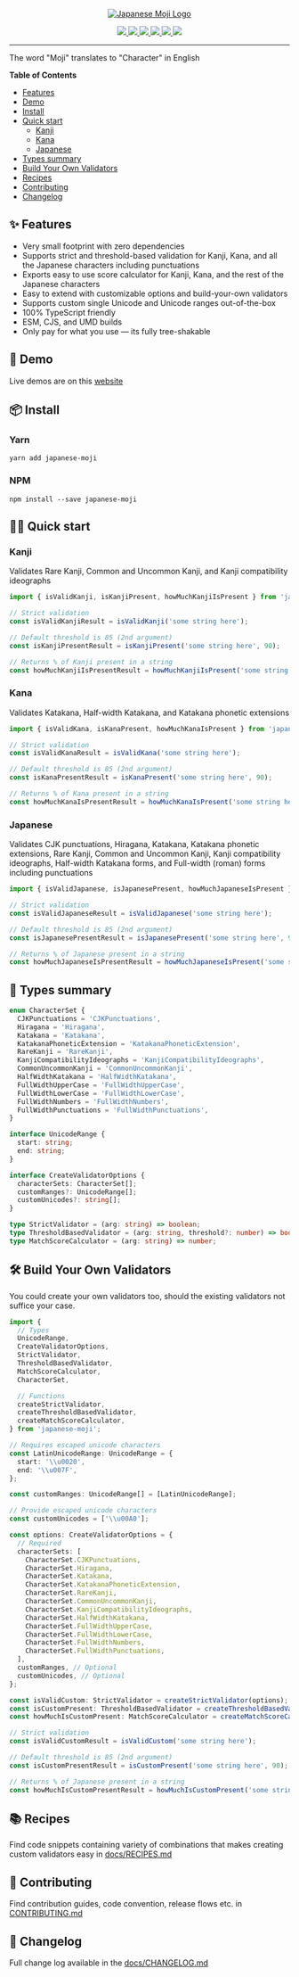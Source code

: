 <p align="center">
    <a href="https://japanese-moji.vercel.app">
        <img alt="Japanese Moji Logo" src="./docs/logo-light.svg">
  </a>
</p>
<p align="center">
    <a href="https://www.npmjs.com/package/japanese-moji">
      <img src="https://badgen.net/github/release/arjunvegda/japanese-moji/stable"/>
    </a>
    <a href="https://bundlephobia.com/package/japanese-moji">
      <img src="https://badgen.net/bundlephobia/minzip/japanese-moji?color=green"/>
    </a>
    <a href="https://bundlephobia.com/package/japanese-moji">
      <img src="https://badgen.net/bundlephobia/dependency-count/japanese-moji?color=green"/>
    </a>
    <a href="https://bundlephobia.com/package/japanese-moji">
      <img src="https://badgen.net/bundlephobia/tree-shaking/japanese-moji"/>
    </a>
    <a href="https://codecov.io/gh/arjunvegda/japanese-moji">
      <img src="https://codecov.io/gh/arjunvegda/japanese-moji/branch/main/graph/badge.svg?token=GZ8GBUVYD8"/>
    </a>
    <a href="./LICENSE">
      <img src="https://badgen.net/npm/license/japanese-moji?color=blue"/>
    </a>
<hr/>

The word "Moji" translates to "Character" in English

**Table of Contents**

- [Features](#-features)
- [Demo](#-demo)
- [Install](#-install)
- [Quick start](#-quick-start)
  - [Kanji](#kanji)
  - [Kana](#kana)
  - [Japanese](#japanese)
- [Types summary](#-types-summary)
- [Build Your Own Validators](#-build-your-own-validators)
- [Recipes](#-recipes)
- [Contributing](#-contributing)
- [Changelog](#-changelog)

## ✨ Features

- Very small footprint with zero dependencies
- Supports strict and threshold-based validation for Kanji, Kana, and all the Japanese characters
  including punctuations
- Exports easy to use score calculator for Kanji, Kana, and the rest of the Japanese characters
- Easy to extend with customizable options and build-your-own validators
- Supports custom single Unicode and Unicode ranges out-of-the-box
- 100% TypeScript friendly
- ESM, CJS, and UMD builds
- Only pay for what you use — its fully tree-shakable

## 🚀 Demo

Live demos are on this [website](https://japanese-moji.vercel.app)

## 📦 Install

### Yarn

```
yarn add japanese-moji
```

### NPM

```
npm install --save japanese-moji
```

## 👨‍💻 Quick start

### Kanji

Validates Rare Kanji, Common and Uncommon Kanji, and Kanji compatibility ideographs

```ts
import { isValidKanji, isKanjiPresent, howMuchKanjiIsPresent } from 'japanese-moji';

// Strict validation
const isValidKanjiResult = isValidKanji('some string here');

// Default threshold is 85 (2nd argument)
const isKanjiPresentResult = isKanjiPresent('some string here', 90);

// Returns % of Kanji present in a string
const howMuchKanjiIsPresentResult = howMuchKanjiIsPresent('some string here');
```

### Kana

Validates Katakana, Half-width Katakana, and Katakana phonetic extensions

```ts
import { isValidKana, isKanaPresent, howMuchKanaIsPresent } from 'japanese-moji';

// Strict validation
const isValidKanaResult = isValidKana('some string here');

// Default threshold is 85 (2nd argument)
const isKanaPresentResult = isKanaPresent('some string here', 90);

// Returns % of Kana present in a string
const howMuchKanaIsPresentResult = howMuchKanaIsPresent('some string here');
```

### Japanese

Validates CJK punctuations, Hiragana, Katakana, Katakana phonetic extensions, Rare Kanji, Common and
Uncommon Kanji, Kanji compatibility ideographs, Half-width Katakana forms, and Full-width (roman)
forms including punctuations

```ts
import { isValidJapanese, isJapanesePresent, howMuchJapaneseIsPresent } from 'japanese-moji';

// Strict validation
const isValidJapaneseResult = isValidJapanese('some string here');

// Default threshold is 85 (2nd argument)
const isJapanesePresentResult = isJapanesePresent('some string here', 90);

// Returns % of Japanese present in a string
const howMuchJapaneseIsPresentResult = howMuchJapaneseIsPresent('some string here');
```

## 📝 Types summary

```ts
enum CharacterSet {
  CJKPunctuations = 'CJKPunctuations',
  Hiragana = 'Hiragana',
  Katakana = 'Katakana',
  KatakanaPhoneticExtension = 'KatakanaPhoneticExtension',
  RareKanji = 'RareKanji',
  KanjiCompatibilityIdeographs = 'KanjiCompatibilityIdeographs',
  CommonUncommonKanji = 'CommonUncommonKanji',
  HalfWidthKatakana = 'HalfWidthKatakana',
  FullWidthUpperCase = 'FullWidthUpperCase',
  FullWidthLowerCase = 'FullWidthLowerCase',
  FullWidthNumbers = 'FullWidthNumbers',
  FullWidthPunctuations = 'FullWidthPunctuations',
}

interface UnicodeRange {
  start: string;
  end: string;
}

interface CreateValidatorOptions {
  characterSets: CharacterSet[];
  customRanges?: UnicodeRange[];
  customUnicodes?: string[];
}

type StrictValidator = (arg: string) => boolean;
type ThresholdBasedValidator = (arg: string, threshold?: number) => boolean;
type MatchScoreCalculator = (arg: string) => number;
```

## 🛠 Build Your Own Validators

You could create your own validators too, should the existing validators not suffice your case.

```ts
import {
  // Types
  UnicodeRange,
  CreateValidatorOptions,
  StrictValidator,
  ThresholdBasedValidator,
  MatchScoreCalculator,
  CharacterSet,

  // Functions
  createStrictValidator,
  createThresholdBasedValidator,
  createMatchScoreCalculator,
} from 'japanese-moji';

// Requires escaped unicode characters
const LatinUnicodeRange: UnicodeRange = {
  start: '\\u0020',
  end: '\\u007F',
};

const customRanges: UnicodeRange[] = [LatinUnicodeRange];

// Provide escaped unicode characters
const customUnicodes = ['\\u00A0'];

const options: CreateValidatorOptions = {
  // Required
  characterSets: [
    CharacterSet.CJKPunctuations,
    CharacterSet.Hiragana,
    CharacterSet.Katakana,
    CharacterSet.KatakanaPhoneticExtension,
    CharacterSet.RareKanji,
    CharacterSet.CommonUncommonKanji,
    CharacterSet.KanjiCompatibilityIdeographs,
    CharacterSet.HalfWidthKatakana,
    CharacterSet.FullWidthUpperCase,
    CharacterSet.FullWidthLowerCase,
    CharacterSet.FullWidthNumbers,
    CharacterSet.FullWidthPunctuations,
  ],
  customRanges, // Optional
  customUnicodes, // Optional
};

const isValidCustom: StrictValidator = createStrictValidator(options);
const isCustomPresent: ThresholdBasedValidator = createThresholdBasedValidator(options);
const howMuchIsCustomPresent: MatchScoreCalculator = createMatchScoreCalculator(options);

// Strict validation
const isValidCustomResult = isValidCustom('some string here');

// Default threshold is 85 (2nd argument)
const isCustomPresentResult = isCustomPresent('some string here', 90);

// Returns % of Japanese present in a string
const howMuchIsCustomPresentResult = howMuchIsCustomPresent('some string here');
```

## 📚 Recipes

Find code snippets containing variety of combinations that makes creating custom validators easy in
[docs/RECIPES.md](./docs/RECIPES.md)

## 🙌 Contributing

Find contribution guides, code convention, release flows etc. in
[CONTRIBUTING.md](./CONTRIBUTING.md)

## 📄 Changelog

Full change log available in the [docs/CHANGELOG.md](./docs/CHANGELOG.md)
